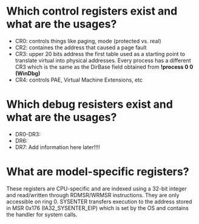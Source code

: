 # Which control registers exist and what are the usages?
- CR0: controls things like paging, mode (protected vs. real)
- CR2: containes the address that caused a page fault
- CR3: upper 20 bits address the first table used as a starting point to translate virtual into physical addresses. Every process has a different CR3 which is the same as the DirBase field obtained from **!process 0 0 (WinDbg)**
- CR4: controls PAE, Virtual Machine Extensions, etc

#  Which debug resisters exist and what are the usages?
- DR0-DR3:
- DR6:
- DR7:
Add information here later!!!!

#  What are model-specific registers?
These registers are CPU-specific and are indexed using a 32-bit integer and read/written through RDMSR/WRMSR instructions. They are only accessible on ring 0. 
SYSENTER transfers execution to the address stored in MSR 0x176 (IA32_SYSENTER_EIP) which is set by the OS and contains the handler for system calls. 
